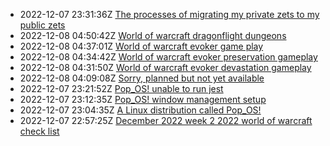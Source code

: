 * 2022-12-07 23:31:36Z [The processes of migrating my private zets to my public zets](../9)
* 2022-12-08 04:50:42Z [World of warcraft dragonflight dungeons](../4)
* 2022-12-08 04:37:01Z [World of warcraft evoker game play](../1)
* 2022-12-08 04:34:42Z [World of warcraft evoker preservation gameplay](../3)
* 2022-12-08 04:31:50Z [World of warcraft evoker devastation gameplay](../2)
* 2022-12-08 04:09:08Z [Sorry, planned but not yet available](../0)
* 2022-12-07 23:21:52Z [Pop_OS! unable to run jest](../8)
* 2022-12-07 23:12:35Z [Pop_OS! window management setup](../6)
* 2022-12-07 23:04:35Z [A Linux distribution called Pop_OS!](../7)
* 2022-12-07 22:57:25Z [December 2022 week 2 2022 world of warcraft check list](../5)
